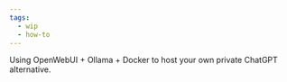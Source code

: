 ```yaml
---
tags:
  - wip
  - how-to
---
```


Using OpenWebUI + Ollama + Docker to host your own private ChatGPT alternative.